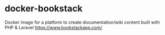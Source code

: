 # docker-bookstack
Docker image for a platform to create documentation/wiki content built with PHP &amp; Laravel https://www.bookstackapp.com/
